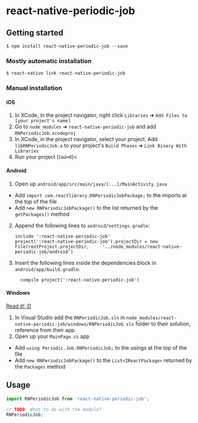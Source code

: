 
# react-native-periodic-job

## Getting started

`$ npm install react-native-periodic-job --save`

### Mostly automatic installation

`$ react-native link react-native-periodic-job`

### Manual installation


#### iOS

1. In XCode, in the project navigator, right click `Libraries` ➜ `Add Files to [your project's name]`
2. Go to `node_modules` ➜ `react-native-periodic-job` and add `RNPeriodicJob.xcodeproj`
3. In XCode, in the project navigator, select your project. Add `libRNPeriodicJob.a` to your project's `Build Phases` ➜ `Link Binary With Libraries`
4. Run your project (`Cmd+R`)<

#### Android

1. Open up `android/app/src/main/java/[...]/MainActivity.java`
  - Add `import com.reactlibrary.RNPeriodicJobPackage;` to the imports at the top of the file
  - Add `new RNPeriodicJobPackage()` to the list returned by the `getPackages()` method
2. Append the following lines to `android/settings.gradle`:
  	```
  	include ':react-native-periodic-job'
  	project(':react-native-periodic-job').projectDir = new File(rootProject.projectDir, 	'../node_modules/react-native-periodic-job/android')
  	```
3. Insert the following lines inside the dependencies block in `android/app/build.gradle`:
  	```
      compile project(':react-native-periodic-job')
  	```

#### Windows
[Read it! :D](https://github.com/ReactWindows/react-native)

1. In Visual Studio add the `RNPeriodicJob.sln` in `node_modules/react-native-periodic-job/windows/RNPeriodicJob.sln` folder to their solution, reference from their app.
2. Open up your `MainPage.cs` app
  - Add `using Periodic.Job.RNPeriodicJob;` to the usings at the top of the file
  - Add `new RNPeriodicJobPackage()` to the `List<IReactPackage>` returned by the `Packages` method


## Usage
```javascript
import RNPeriodicJob from 'react-native-periodic-job';

// TODO: What to do with the module?
RNPeriodicJob;
```
  